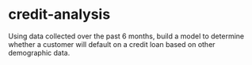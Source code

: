 # credit-analysis
Using data collected over the past 6 months, build a model to determine whether a customer will default on a credit loan based on other demographic data.
